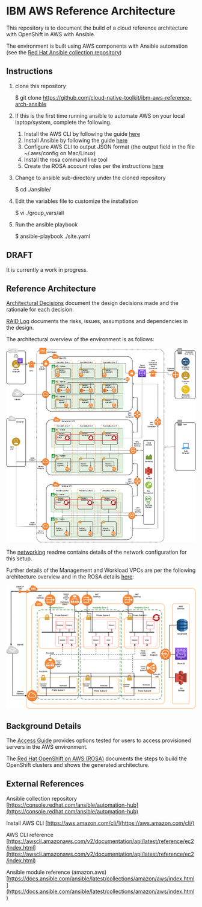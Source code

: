 # IBM AWS Reference Architecture
 This repository is to document the build of a cloud reference architecture with OpenShift in AWS with Ansible.

 The environment is built using AWS components with Ansible automation (see the [Red Hat Ansible collection repository](https://console.redhat.com/ansible/automation-hub))

 ## Instructions

 1. clone this repository

      $ git clone https://github.com/cloud-native-toolkit/ibm-aws-reference-arch-ansible

1. If this is the first time running ansible to automate AWS on your local laptop/system, complete the following.

   1. Install the AWS CLI by following the guide [here](https://docs.aws.amazon.com/cli/latest/userguide/cli-chap-welcome.html)
   1. Install Ansible by following the guide [here](https://docs.ansible.com/ansible/latest/installation_guide/intro_installation.html)
   1. Configure AWS CLI to output JSON format (the output field in the file ~/.aws/config on Mac/Linux)
   1. Install the rosa command line tool
   1. Create the ROSA account roles per the instructions [here](https://www.rosaworkshop.io/rosa/2-deploy/#create-account-roles)

1. Change to ansible sub-directory under the cloned repository

      $ cd ./ansible/

1. Edit the variables file to customize the installation

      $ vi ./group_vars/all

1. Run the ansible playbook

      $ ansible-playbook ./site.yaml


 ## DRAFT
 It is currently a work in progress.

 ## Reference Architecture

 [Architectural Decisions](ADs.md) document the design decisions made and the rationale for each decision.

 [RAID Log](RAID_Log.md) documents the risks, issues, assumptions and dependencies in the design.

 The architectural overview of the environment is as follows:

![Architecture Overview](./static/arch-overview.png)

 The [networking](networking.md) readme contains details of the network configuration for this setup.

Further details of the Management and Workload VPCs are per the following architecture overview and in the ROSA details [here](./ROSA-cluster.md#Multiple_AZ_cluster_configuration):

![ROSA Multi AZ Overview](./static/multi-az-rosa.png)

 ## Background Details

 The [Access Guide](access-options.md) provides options tested for users to access provisioned servers in the AWS environment.

 The [Red Hat OpenShift on AWS (ROSA)](ROSA-cluster.md) documents the steps to build the OpenShift clusters and shows the generated architecture. 

## External References

Ansible collection repository [https://console.redhat.com/ansible/automation-hub](https://console.redhat.com/ansible/automation-hub)

Install AWS CLI [https://aws.amazon.com/cli/](https://aws.amazon.com/cli/)

AWS CLI reference [https://awscli.amazonaws.com/v2/documentation/api/latest/reference/ec2/index.html](https://awscli.amazonaws.com/v2/documentation/api/latest/reference/ec2/index.html)

Ansible module reference (amazon.aws) [https://docs.ansible.com/ansible/latest/collections/amazon/aws/index.html](https://docs.ansible.com/ansible/latest/collections/amazon/aws/index.html)
